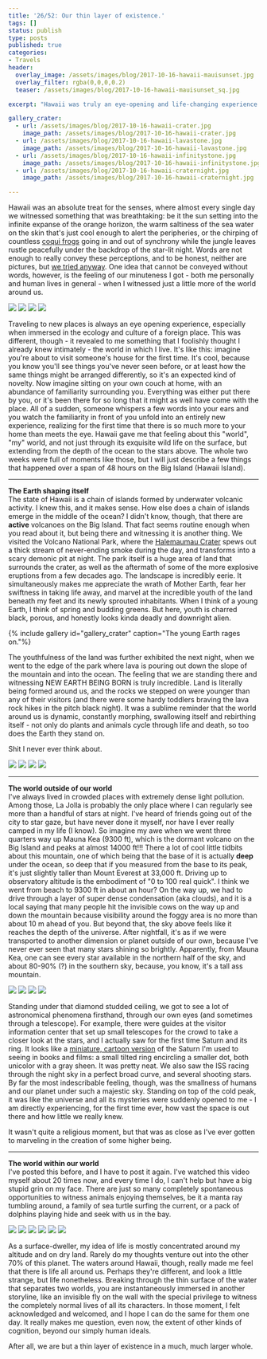 ```yaml
---
title: '26/52: Our thin layer of existence.'
tags: []
status: publish
type: posts
published: true
categories:
- Travels
header:
  overlay_image: /assets/images/blog/2017-10-16-hawaii-mauisunset.jpg
  overlay_filter: rgba(0,0,0,0.2)
  teaser: /assets/images/blog/2017-10-16-hawaii-mauisunset_sq.jpg

excerpt: "Hawaii was truly an eye-opening and life-changing experience."

gallery_crater:
  - url: /assets/images/blog/2017-10-16-hawaii-crater.jpg
    image_path: /assets/images/blog/2017-10-16-hawaii-crater.jpg  
  - url: /assets/images/blog/2017-10-16-hawaii-lavastone.jpg
    image_path: /assets/images/blog/2017-10-16-hawaii-lavastone.jpg
  - url: /assets/images/blog/2017-10-16-hawaii-infinitystone.jpg
    image_path: /assets/images/blog/2017-10-16-hawaii-infinitystone.jpg
  - url: /assets/images/blog/2017-10-16-hawaii-craternight.jpg
    image_path: /assets/images/blog/2017-10-16-hawaii-craternight.jpg

---
```


Hawaii was an absolute treat for the senses, where almost every single day we
witnessed something that was breathtaking: be it the sun setting into the
infinite expanse of the orange horizon, the warm saltiness of the sea water on
the skin that's just cool enough to alert the peripheries, or the chirping of
countless [coqui frogs][1] going in
and out of synchrony while the jungle leaves rustle peacefully under the
backdrop of the star-lit night. Words are not enough to really convey these
perceptions, and to be honest, neither are pictures, but [we tried
anyway](/gallery/hawaii-2017). One idea that cannot be conveyed without words,
however, is the feeling of our minuteness I got - both me personally and human
lives in general - when I witnessed just a little more of the world around us.

![](/assets/images/blog/2017-10-16-hawaii-hanauma.jpg)
![](/assets/images/blog/2017-10-16-hawaii-mauisunset.jpg)
![](/assets/images/blog/2017-10-16-hawaii-road2hana.jpg)
![](/assets/images/blog/2017-10-16-hawaii-haleakala.jpg)

Traveling to new places is always an eye opening experience, especially when
immersed in the ecology and culture of a foreign place. This was different,
though - it revealed to me something that I foolishly thought I already knew
intimately - the world in which I live. It's like this: imagine you're about
to visit someone's house for the first time. It's cool, because you know
you'll see things you've never seen before, or at least how the same things
might be arranged differently, so it's an expected kind of novelty. Now
imagine sitting on your own couch at home, with an abundance of familiarity
surrounding you. Everything was either put there by you, or it's been there
for so long that it might as well have come with the place. All of a sudden,
someone whispers a few words into your ears and you watch the familiarity in
front of you unfold into an entirely new experience, realizing for the first
time that there is so much more to your home than meets the eye. Hawaii gave
me that feeling about this "world", "my" world, and not just through its
exquisite wild life on the surface, but extending from the depth of the ocean
to the stars above. The whole two weeks were full of moments like those, but I
will just describe a few things that happened over a span of 48 hours on the
Big Island (Hawaii Island).

* * *

**The Earth shaping itself**  
The state of Hawaii is a chain of islands formed by underwater volcanic
activity. I knew this, and it makes sense. How else does a chain of islands
emerge in the middle of the ocean? I didn't know, though, that there are
**active** volcanoes on the Big Island. That fact seems routine enough when
you read about it, but being there and witnessing it is another thing. We
visited the Volcano National Park, where the [Halemaumau
Crater][2] spews out a thick stream of never-ending smoke during the day, and transforms into a scary demonic pit at night. The park itself is a huge area of land that surrounds the crater, as well as the aftermath of some of the more explosive eruptions
from a few decades ago. The landscape is incredibly eerie. It simultaneously
makes me appreciate the wrath of Mother Earth, fear her swiftness in taking
life away, and marvel at the incredible youth of the land beneath my feet and
its newly sprouted inhabitants. When I think of a young Earth, I think of
spring and budding greens. But here, youth is charred black, porous, and
honestly looks kinda deadly and downright alien.

{% include gallery id="gallery_crater" caption="The young Earth rages on."%}
<!--
{% include gallery id="gallery3" class="full" caption="This is a third gallery example with two images and fills the entire content container." %}

![](/assets/images/blog/2017-10-16-hawaii-crater.jpg)
![](/assets/images/blog/2017-10-16-hawaii-craternight.jpg)
![](/assets/images/blog/2017-10-16-hawaii-lavastone.jpg)
![](/assets/images/blog/2017-10-16-hawaii-infinitystone.jpg) -->

The youthfulness of the land was further exhibited the next night, when we
went to the edge of the park where lava is pouring out down the slope of the
mountain and into the ocean. The feeling that we are standing there and
witnessing NEW EARTH BEING BORN is truly incredible. Land is literally being
formed around us, and the rocks we stepped on were younger than any of their
visitors (and there were some hardy toddlers braving the lava rock hikes in
the pitch black night). It was a sublime reminder that the world around us is
dynamic, constantly morphing, swallowing itself and rebirthing itself - not
only do plants and animals cycle through life and death, so too does the Earth
they stand on.

Shit I never ever think about.

![](/assets/images/blog/2017-10-16-hawaii-dragonmei.jpg)
![](/assets/images/blog/2017-10-16-hawaii-lavafolds.jpg)
![](/assets/images/blog/2017-10-16-hawaii-meditate.jpg)
![](/assets/images/blog/2017-10-16-hawaii-freshlava.jpg)

* * *

**The world outside of our world**  
I've always lived in crowded places with extremely dense light pollution.
Among those, La Jolla is probably the only place where I can regularly see
more than a handful of stars at night. I've heard of friends going out of the
city to star gaze, but have never done it myself, nor have I ever really
camped in my life (I know). So imagine my awe when we went three quarters way
up Mauna Kea (9300 ft), which is the dormant volcano on the Big Island and
peaks at almost 14000 ft!!! There a lot of cool little tidbits about this
mountain, one of which being that the base of it is actually **deep** under
the ocean, so deep that if you measured from the base to its peak, it's just
slightly taller than Mount Everest at 33,000 ft. Driving up to observatory
altitude is the embodiment of "0 to 100 real quick". I think we went from
beach to 9300 ft in about an hour? On the way up, we had to drive through a
layer of super dense condensation (aka clouds), and it is a local saying that
many people hit the invisible cows on the way up and down the mountain because
visibility around the foggy area is no more than about 10 m ahead of you. But
beyond that, the sky above feels like it reaches the depth of the universe.
After nightfall, it's as if we were transported to another dimension or planet
outside of our own, because I've never ever seen that many stars shining so
brightly. Apparently, from Mauna Kea, one can see every star available in the
northern half of the sky, and about 80-90% (?) in the southern sky, because,
you know, it's a tall ass mountain.

![](/assets/images/blog/2017-10-16-hawaii-fog.jpg)
![](/assets/images/blog/2017-10-16-hawaii-inviscow.jpg)
![](/assets/images/blog/2017-10-16-hawaii-maunakea.jpg)
![](/assets/images/blog/2017-10-16-hawaii-maunakeaalt.jpg)

Standing under that diamond studded ceiling, we got to see a lot of
astronomical phenomena firsthand, through our own eyes (and sometimes through
a telescope). For example, there were guides at the visitor information center
that set up small telescopes for the crowd to take a closer look at the stars,
and I actually saw for the first time Saturn and its ring. It looks like a
[miniature, cartoon version][3] of the Saturn I'm used to seeing in
books and films: a small tilted ring encircling a smaller dot, both unicolor
with a gray sheen. It was pretty neat. We also saw the ISS racing through the
night sky in a perfect broad curve, and several shooting stars. By far the
most indescribable feeling, though, was the smallness of humans and our planet
under such a majestic sky. Standing on top of the cold peak, it was like the
universe and all its mysteries were suddenly opened to me - I am directly
experiencing, for the first time ever, how vast the space is out there and how
little we really knew.

It wasn't quite a religious moment, but that was as close as I've ever gotten
to marveling in the creation of some higher being.

* * *

**The world within our world**  
I've posted this before, and I have to post it again. I've watched this video
myself about 20 times now, and every time I do, I can't help but have a big
stupid grin on my face. There are just so many completely spontaneous
opportunities to witness animals enjoying themselves, be it a manta ray
tumbling around, a family of sea turtle surfing the current, or a pack of
dolphins playing hide and seek with us in the bay.

![](/assets/images/blog/2017-10-16-hawaii-yellowy.jpg)
![](/assets/images/blog/2017-10-16-hawaii-dolphin.jpg)
![](/assets/images/blog/2017-10-16-hawaii-sharp.jpg)
![](/assets/images/blog/2017-10-16-hawaii-turtle.jpg)
![](/assets/images/blog/2017-10-16-hawaii-beetle.jpg)
![](/assets/images/blog/2017-10-16-hawaii-manta.jpg)

As a surface-dweller, my idea of life is mostly concentrated around my
altitude and on dry land. Rarely do my thoughts venture out into the other 70%
of this planet. The waters around Hawaii, though, really made me feel that
there is life all around us. Perhaps they're different, and look a little
strange, but life nonetheless. Breaking through the thin surface of the water
that separates two worlds, you are instantaneously immersed in another
storyline, like an invisible fly on the wall with the special privilege to
witness the completely normal lives of all its characters. In those moment, I
felt acknowledged and welcomed, and I hope I can do the same for them one day.
It really makes me question, even now, the extent of other kinds of cognition,
beyond our simply human ideals.

After all, we are but a thin layer of existence in a much, much larger whole.

[1]:https://www.youtube.com/watch?v=TA_9_zAK5sA
[2]:https://en.wikipedia.org/wiki/Halemaumau_Crater
[3]:http://www.deepskywatch.com/images/articles/see-in-telescope/saturn-in-small-scope-n.jpg
